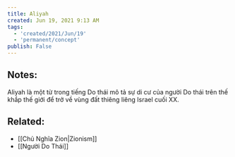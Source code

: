 ```yaml
---
title: Aliyah
created: Jun 19, 2021 9:13 AM
tags:
  - 'created/2021/Jun/19'
  - 'permanent/concept'
publish: False
---
```

## Notes:
Aliyah là một từ trong tiếng Do thái mô tả sự di cư của người Do thái trên thế khắp thế giới để trở về vùng đất thiêng liêng Israel cuối XX.

## Related:
- [[Chủ Nghĩa Zion|Zionism]]
- [[Người Do Thái]]
